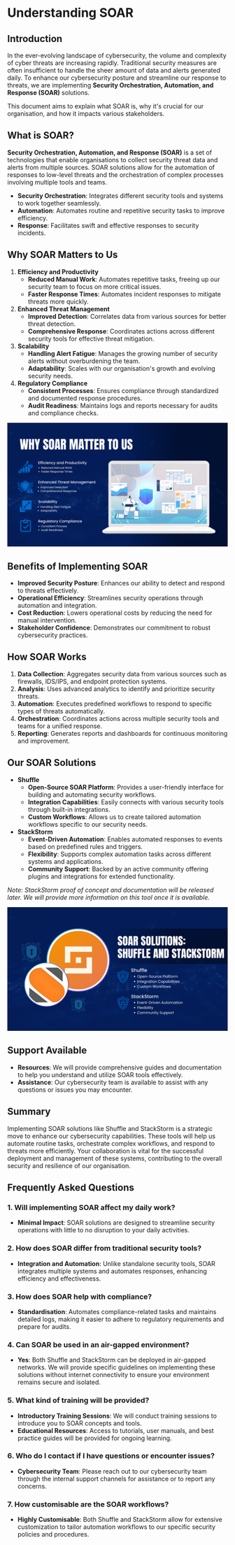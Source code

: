 # **Understanding SOAR**

## **Introduction**

In the ever-evolving landscape of cybersecurity, the volume and complexity of cyber threats are increasing rapidly. Traditional security measures are often insufficient to handle the sheer amount of data and alerts generated daily. To enhance our cybersecurity posture and streamline our response to threats, we are implementing **Security Orchestration, Automation, and Response (SOAR)** solutions.

This document aims to explain what SOAR is, why it's crucial for our organisation, and how it impacts various stakeholders.

## **What is SOAR?**

**Security Orchestration, Automation, and Response (SOAR)** is a set of technologies that enable organisations to collect security threat data and alerts from multiple sources. SOAR solutions allow for the automation of responses to low-level threats and the orchestration of complex processes involving multiple tools and teams.

- **Security Orchestration**: Integrates different security tools and systems to work together seamlessly.
- **Automation**: Automates routine and repetitive security tasks to improve efficiency.
- **Response**: Facilitates swift and effective responses to security incidents.

## **Why SOAR Matters to Us**

1. **Efficiency and Productivity**
    - **Reduced Manual Work**: Automates repetitive tasks, freeing up our security team to focus on more critical issues.
    - **Faster Response Times**: Automates incident responses to mitigate threats more quickly.
2. **Enhanced Threat Management**
    - **Improved Detection**: Correlates data from various sources for better threat detection.
    - **Comprehensive Response**: Coordinates actions across different security tools for effective threat mitigation.
3. **Scalability**
    - **Handling Alert Fatigue**: Manages the growing number of security alerts without overburdening the team.
    - **Adaptability**: Scales with our organisation's growth and evolving security needs.
4. **Regulatory Compliance**
    - **Consistent Processes**: Ensures compliance through standardized and documented response procedures.
    - **Audit Readiness**: Maintains logs and reports necessary for audits and compliance checks.

![8.png](8.png)

## **Benefits of Implementing SOAR**

- **Improved Security Posture**: Enhances our ability to detect and respond to threats effectively.
- **Operational Efficiency**: Streamlines security operations through automation and integration.
- **Cost Reduction**: Lowers operational costs by reducing the need for manual intervention.
- **Stakeholder Confidence**: Demonstrates our commitment to robust cybersecurity practices.

## **How SOAR Works**

1. **Data Collection**: Aggregates security data from various sources such as firewalls, IDS/IPS, and endpoint protection systems.
2. **Analysis**: Uses advanced analytics to identify and prioritize security threats.
3. **Automation**: Executes predefined workflows to respond to specific types of threats automatically.
4. **Orchestration**: Coordinates actions across multiple security tools and teams for a unified response.
5. **Reporting**: Generates reports and dashboards for continuous monitoring and improvement.

## **Our SOAR Solutions**

- **Shuffle**
    - **Open-Source SOAR Platform**: Provides a user-friendly interface for building and automating security workflows.
    - **Integration Capabilities**: Easily connects with various security tools through built-in integrations.
    - **Custom Workflows**: Allows us to create tailored automation workflows specific to our security needs.
- **StackStorm**
    - **Event-Driven Automation**: Enables automated responses to events based on predefined rules and triggers.
    - **Flexibility**: Supports complex automation tasks across different systems and applications.
    - **Community Support**: Backed by an active community offering plugins and integrations for extended functionality.

*Note: StackStorm proof of concept and documentation will be released later. We will provide more information on this tool once it is available.*

![9.png](9.png)

## **Support Available**

- **Resources**: We will provide comprehensive guides and documentation to help you understand and utilize SOAR tools effectively.
- **Assistance**: Our cybersecurity team is available to assist with any questions or issues you may encounter.

## **Summary**

Implementing SOAR solutions like Shuffle and StackStorm is a strategic move to enhance our cybersecurity capabilities. These tools will help us automate routine tasks, orchestrate complex workflows, and respond to threats more efficiently. Your collaboration is vital for the successful deployment and management of these systems, contributing to the overall security and resilience of our organisation.

## **Frequently Asked Questions**

### **1. Will implementing SOAR affect my daily work?**

- **Minimal Impact**: SOAR solutions are designed to streamline security operations with little to no disruption to your daily activities.

### **2. How does SOAR differ from traditional security tools?**

- **Integration and Automation**: Unlike standalone security tools, SOAR integrates multiple systems and automates responses, enhancing efficiency and effectiveness.

### **3. How does SOAR help with compliance?**

- **Standardisation**: Automates compliance-related tasks and maintains detailed logs, making it easier to adhere to regulatory requirements and prepare for audits.

### **4. Can SOAR be used in an air-gapped environment?**

- **Yes**: Both Shuffle and StackStorm can be deployed in air-gapped networks. We will provide specific guidelines on implementing these solutions without internet connectivity to ensure your environment remains secure and isolated.

### **5. What kind of training will be provided?**

- **Introductory Training Sessions**: We will conduct training sessions to introduce you to SOAR concepts and tools.
- **Educational Resources**: Access to tutorials, user manuals, and best practice guides will be provided for ongoing learning.

### **6. Who do I contact if I have questions or encounter issues?**

- **Cybersecurity Team**: Please reach out to our cybersecurity team through the internal support channels for assistance or to report any concerns.

### **7. How customisable are the SOAR workflows?**

- **Highly Customisable**: Both Shuffle and StackStorm allow for extensive customization to tailor automation workflows to our specific security policies and procedures.